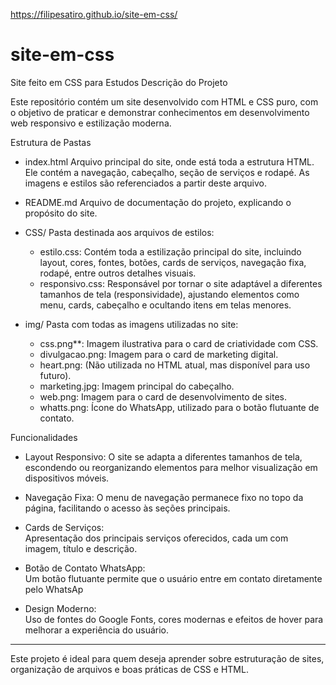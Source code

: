 https://filipesatiro.github.io/site-em-css/
# site-em-css
Site feito em CSS para Estudos
 Descrição do Projeto

Este repositório contém um site desenvolvido com HTML e CSS puro, com o objetivo de praticar e demonstrar conhecimentos em desenvolvimento web responsivo e estilização moderna.

 Estrutura de Pastas

- index.html
  Arquivo principal do site, onde está toda a estrutura HTML. Ele contém a navegação, cabeçalho, seção de serviços e rodapé. As imagens e estilos são referenciados a partir deste arquivo.

- README.md
  Arquivo de documentação do projeto, explicando o propósito do site.

- CSS/
  Pasta destinada aos arquivos de estilos:
  - estilo.css: Contém toda a estilização principal do site, incluindo layout, cores, fontes, botões, cards de serviços, navegação fixa, rodapé, entre outros detalhes visuais.
  - responsivo.css: Responsável por tornar o site adaptável a diferentes tamanhos de tela (responsividade), ajustando elementos como menu, cards, cabeçalho e ocultando itens em telas menores.

- img/
  Pasta com todas as imagens utilizadas no site:
  - css.png**: Imagem ilustrativa para o card de criatividade com CSS.
  - divulgacao.png: Imagem para o card de marketing digital.
  - heart.png: (Não utilizada no HTML atual, mas disponível para uso futuro).
  - marketing.jpg: Imagem principal do cabeçalho.
  - web.png: Imagem para o card de desenvolvimento de sites.
  - whatts.png: Ícone do WhatsApp, utilizado para o botão flutuante de contato.

 Funcionalidades

- Layout Responsivo: 
  O site se adapta a diferentes tamanhos de tela, escondendo ou reorganizando elementos para melhor visualização em dispositivos móveis.

- Navegação Fixa:
  O menu de navegação permanece fixo no topo da página, facilitando o acesso às seções principais.

- Cards de Serviços:  
  Apresentação dos principais serviços oferecidos, cada um com imagem, título e descrição.

- Botão de Contato WhatsApp:  
  Um botão flutuante permite que o usuário entre em contato diretamente pelo WhatsAp

- Design Moderno:  
  Uso de fontes do Google Fonts, cores modernas e efeitos de hover para melhorar a experiência do usuário.

---

Este projeto é ideal para quem deseja aprender sobre estruturação de sites, organização de arquivos e boas práticas de CSS e HTML.
